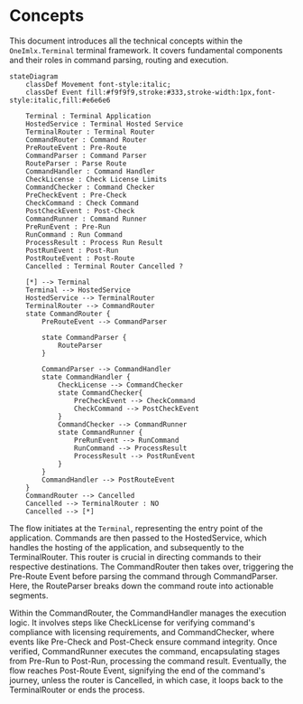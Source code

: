 # Concepts
This document introduces all the technical concepts within the `OneImlx.Terminal` terminal framework. It covers fundamental components and their roles in command parsing, routing and execution.

```mermaid
stateDiagram
    classDef Movement font-style:italic;
    classDef Event fill:#f9f9f9,stroke:#333,stroke-width:1px,font-style:italic,fill:#e6e6e6

    Terminal : Terminal Application
    HostedService : Terminal Hosted Service
    TerminalRouter : Terminal Router
    CommandRouter : Command Router
    PreRouteEvent : Pre-Route
    CommandParser : Command Parser
    RouteParser : Parse Route
    CommandHandler : Command Handler
    CheckLicense : Check License Limits
    CommandChecker : Command Checker
    PreCheckEvent : Pre-Check
    CheckCommand : Check Command
    PostCheckEvent : Post-Check
    CommandRunner : Command Runner
    PreRunEvent : Pre-Run
    RunCommand : Run Command
    ProcessResult : Process Run Result
    PostRunEvent : Post-Run
    PostRouteEvent : Post-Route
    Cancelled : Terminal Router Cancelled ?

    [*] --> Terminal
    Terminal --> HostedService 
    HostedService --> TerminalRouter
    TerminalRouter --> CommandRouter
    state CommandRouter {
        PreRouteEvent --> CommandParser

        state CommandParser {
            RouteParser
        }
        
        CommandParser --> CommandHandler
        state CommandHandler {
            CheckLicense --> CommandChecker
            state CommandChecker{
                PreCheckEvent --> CheckCommand
                CheckCommand --> PostCheckEvent
            }
            CommandChecker --> CommandRunner
            state CommandRunner {
                PreRunEvent --> RunCommand
                RunCommand --> ProcessResult
                ProcessResult --> PostRunEvent
            }
        }
        CommandHandler --> PostRouteEvent
    }
    CommandRouter --> Cancelled
    Cancelled --> TerminalRouter : NO
    Cancelled --> [*]
```

The flow initiates at the `Terminal`, representing the entry point of the application. 
Commands are then passed to the HostedService, which handles the hosting of the application, and subsequently to the TerminalRouter. This router is crucial in directing commands to their respective destinations. The CommandRouter then takes over, triggering the Pre-Route Event before parsing the command through CommandParser. Here, the RouteParser breaks down the command route into actionable segments.

Within the CommandRouter, the CommandHandler manages the execution logic. It involves steps like CheckLicense for verifying command's compliance with licensing requirements, and CommandChecker, where events like Pre-Check and Post-Check ensure command integrity. Once verified, CommandRunner executes the command, encapsulating stages from Pre-Run to Post-Run, processing the command result. Eventually, the flow reaches Post-Route Event, signifying the end of the command's journey, unless the router is Cancelled, in which case, it loops back to the TerminalRouter or ends the process.